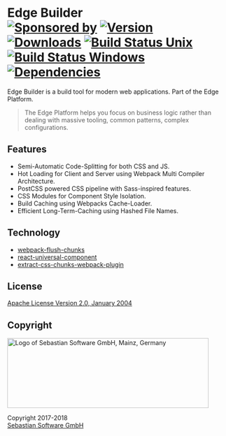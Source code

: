 # Edge Builder<br/>[![Sponsored by][sponsor-img]][sponsor] [![Version][npm-version-img]][npm] [![Downloads][npm-downloads-img]][npm] [![Build Status Unix][travis-img]][travis] [![Build Status Windows][appveyor-img]][appveyor] [![Dependencies][deps-img]][deps]

[sponsor-img]: https://img.shields.io/badge/Sponsored%20by-Sebastian%20Software-692446.svg
[sponsor]: https://www.sebastian-software.de
[deps]: https://david-dm.org/sebastian-software/edge-builder
[deps-img]: https://david-dm.org/sebastian-software/edge-builder.svg
[npm]: https://www.npmjs.com/package/edge-builder
[npm-downloads-img]: https://img.shields.io/npm/dm/edge-builder.svg
[npm-version-img]: https://img.shields.io/npm/v/edge-builder.svg
[travis-img]: https://img.shields.io/travis/sebastian-software/edge-builder/master.svg?branch=master&label=unix%20build
[appveyor-img]: https://img.shields.io/appveyor/ci/swernerx/edge-builder/master.svg?label=windows%20build
[travis]: https://travis-ci.org/sebastian-software/edge-builder
[appveyor]: https://ci.appveyor.com/project/swernerx/edge-builder/branch/master

Edge Builder is a build tool for modern web applications. Part of the Edge Platform.

> The Edge Platform helps you focus on business logic rather than dealing with massive tooling, common patterns, complex configurations.

## Features

- Semi-Automatic Code-Splitting for both CSS and JS.
- Hot Loading for Client and Server using Webpack Multi Compiler Architecture.
- PostCSS powered CSS pipeline with Sass-inspired features.
- CSS Modules for Component Style Isolation.
- Build Caching using Webpacks Cache-Loader.
- Efficient Long-Term-Caching using Hashed File Names.


## Technology

- [webpack-flush-chunks](https://github.com/faceyspacey/webpack-flush-chunks)
- [react-universal-component](https://github.com/faceyspacey/react-universal-component)
- [extract-css-chunks-webpack-plugin](https://github.com/faceyspacey/extract-css-chunks-webpack-plugin)



## License

[Apache License Version 2.0, January 2004](license)


## Copyright

<img src="https://cdn.rawgit.com/sebastian-software/sebastian-software-brand/1c32115c/sebastiansoftware-en.svg" alt="Logo of Sebastian Software GmbH, Mainz, Germany" width="460" height="160"/>

Copyright 2017-2018<br/>[Sebastian Software GmbH](http://www.sebastian-software.de)
